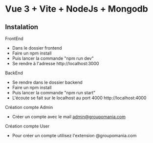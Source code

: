 # Vue 3 + Vite + NodeJs + Mongodb

## Instalation

 FrontEnd
   - Dans le dossier frontend 
   - Faire un npm install
   - Puis lancer la commande "npm run dev"
   - Se rendre à l'adresse http://localhost:3000

 BackEnd
   - Se rendre dans le dossier backend
   - Faire un npm install
   - Puis lancer la commande "npm run start"
   - L'écoute se fait sur le localhost au port 4000 http://localhost:4000
   
 Création compte Admin
   - Créer un compte avec le mail admin@groupomania.com

 Création compte User
   - Pour créer un compte utilisez l'extension @groupomania.com 
